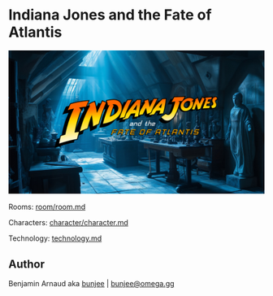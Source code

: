 # Indiana Jones and the Fate of Atlantis
<a href=""><img src="dist/screens/screen.jpg" alt="title" width="512px"></a>

Rooms: [room/room.md](dist/room/room.md)

Characters: [character/character.md](dist/character/character.md)

Technology: [technology.md](technology.md)

## Author

Benjamin Arnaud aka [bunjee](https://bunjee.me) | <bunjee@omega.gg>
